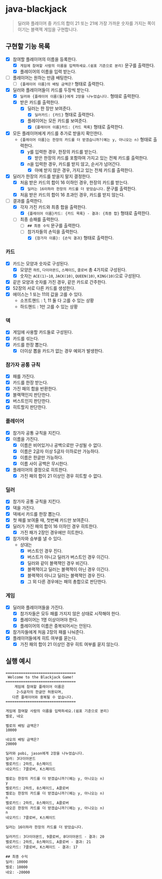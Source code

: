 # java-blackjack

> 딜러와 플레이어 중 카드의 합이 21 또는 21에 가장 가까운 숫자를 가지는 쪽이 이기는 블랙젝 게임을 구현합니다.

## 구현할 기능 목록

- [x] 참여할 플레이어의 이름을 등록한다.
    - [x] `게임에 참여할 사람의 이름을 입력하세요.(쉼표 기준으로 분리)` 문구를 출력한다.
    - [x] 플레이어의 이름을 입력 받는다.
- [ ] 플레이어는 원하는 만큼 배팅한다.
    - [ ] `{플레이어 이름}의 배팅 금액은?` 형태로 출력한다.
- [x] 딜러와 플레이어들이 카드를 두장씩 받는다.
    - [x] `딜러와 {플레이어 이름(들)}에게 2장을 나누었습니다.` 형태로 출력한다.
    - [x] 받은 카드를 출력한다.
        - [x] 딜러는 한 장만 보여준다.
            - [x] `딜러카드: {카드}` 형태로 출력한다.
        - [x] 플레이어는 모든 카드를 보여준다.
            - [x] `{플레이어 이름}카드: {카드 목록}` 형태로 출력한다.
- [x] 모든 플레이어에게 카드를 추가로 받을지 확인한다.
    - `{플레이어 이름}는 한장의 카드를 더 받겠습니까?(예는 y, 아니오는 n)` 형태로 출력한다.
        - [x] y를 입력한 경우, 한장의 카드를 받는다.
            - [x] 받은 한장의 카드를 포함하여 가지고 있는 전체 카드를 출력한다.
        - [x] n을 입력한 경우, 카드를 받지 않고, 순서가 넘어간다.
            - [x] 아예 받지 않은 경우, 가지고 있는 전체 카드를 출력한다.
- [x] 딜러가 한장의 카드를 받을지 말지 결정한다.
    - [x] 처음 받은 카드의 합이 16 이하인 경우, 한장의 카드를 받는다.
        - [x] `딜러는 16이하라 한장의 카드를 더 받았습니다.` 문구를 출력한다.
    - [x] 처음 받은 카드의 합이 16 초과인 경우, 카드를 받지 않는다.
- [ ] 결과를 출력한다.
    - [x] 각자 가진 카드와 최종 합을 출력한다.
        - [x] `{플레이어 이름}카드: {카드 목록} - 결과: {최종 합}` 형태로 출력한다.
    - [ ] 최종 승패를 출력한다.
        - [ ] `## 최종 수익` 문구를 출력한다.
        - [ ] 참가자들의 손익을 출력한다.
            - [x] `{참가자 이름}: {손익 결과}` 형태로 출력한다.

### 카드

- [x] 카드는 모양과 숫자로 구성된다.
    - [x] 모양은 `하트`, `다이아몬드`, `스페이드`, `클로버` 총 4가지로 구성된다.
    - [x] 숫자는 `ACE(1)~10`, `JACK(10)`, `QUEEN(10)`, `KING(10)`으로 구성된다.
- [x] 같은 모양과 숫자를 가진 경우, 같은 카드로 간주한다.
- [x] 52장의 서로 다른 카드를 생성한다.
- [x] 에이스는 1 또는 11의 값을 고를 수 있다.
    - 소프트핸드 : 1, 11 둘 다 고를 수 있는 상황
    - 하드핸드 : 1만 고를 수 있는 상황

### 덱

- [x] 게임에 사용할 카드들로 구성된다.
- [x] 카드를 섞는다.
- [x] 카드를 한장 뽑는다.
    - [x] 더이상 뽑을 카드가 없는 경우 예외가 발생한다.

### 참가자 공통 규칙

- [x] 패를 가진다.
- [x] 카드를 한장 받는다.
- [x] 가진 패의 합을 반환한다.
- [x] 블랙잭인지 판단한다.
- [x] 버스트인지 판단한다.
- [x] 히트할지 판단한다.

### 플레이어

- [x] 참가자 공통 규칙을 지킨다.
- [x] 이름을 가진다.
    - [x] 이름은 비어있거나 공백으로만 구성될 수 없다.
    - [x] 이름은 2글자 이상 5글자 이하로만 가능하다.
    - [x] 이름은 한글만 가능하다.
    - [x] 이름 사이 공백은 무시한다.
- [x] 플레이어의 결정으로 히트한다.
    - [x] 가진 패의 합이 21 이상인 경우 히트할 수 없다.

### 딜러

- [x] 참가자 공통 규칙을 지킨다.
- [x] 덱을 가진다.
- [x] 덱에서 카드를 한장 뽑는다.
- [x] 첫 패를 보여줄 때, 첫번째 카드만 보여준다.
- [x] 딜러가 가진 패의 합이 16 이하인 경우 히트한다.
    - [x] 가진 패가 2장인 경우에만 히트한다.
- [x] 참가자와 승부를 낼 수 있다.
    - 상대는
        - [x] 버스트인 경우 진다.
        - [x] 버스트가 아니고 딜러가 버스트인 경우 이긴다.
        - [x] 딜러와 같이 블랙잭인 경우 비긴다.
        - [x] 블랙잭이고 딜러는 블랙잭이 아닌 경우 이긴다.
        - [x] 블랙잭이 아니고 딜러는 블랙잭인 경우 진다.
        - [x] 그 외 다른 경우에는 패의 총합으로 판단한다.

### 게임

- [x] 딜러와 플레이어들을 가진다.
    - [x] 참가자들은 모두 패를 가지지 않은 상태로 시작해야 한다.
    - [x] 플레이어는 1명 이상이어야 한다.
    - [x] 플레이어의 이름은 중복되어서는 안된다.
- [x] 참가자들에게 처음 2장의 패를 나눠준다.
- [x] 플레이어들에게 히트 여부를 묻는다.
    - [x] 가진 패의 합이 21 이상인 경우 히트 여부를 묻지 않는다.

## 실행 예시

```text
================================
 Welcome to the Blackjack Game!
================================
    게임에 참여할 플레이어 이름은
     2~5글자의 한글만 허용되며,
   다른 플레이어와 중복될 수 없습니다.
================================

게임에 참여할 사람의 이름을 입력하세요.(쉼표 기준으로 분리)
벨로, 네오

벨로의 배팅 금액은?
10000

네오의 배팅 금액은?
20000

딜러와 pobi, jason에게 2장을 나누었습니다.
딜러: 3다이아몬드
벨로카드: 2하트, 8스페이드
네오카드: 7클로버, K스페이드

벨로는 한장의 카드를 더 받겠습니까?(예는 y, 아니오는 n)
y
벨로카드: 2하트, 8스페이드, A클로버
벨로는 한장의 카드를 더 받겠습니까?(예는 y, 아니오는 n)
n
벨로카드: 2하트, 8스페이드, A클로버
네오은 한장의 카드를 더 받겠습니까?(예는 y, 아니오는 n)
n
네오카드: 7클로버, K스페이드

딜러는 16이하라 한장의 카드를 더 받았습니다.

딜러카드: 3다이아몬드, 9클로버, 8다이아몬드 - 결과: 20
벨로카드: 2하트, 8스페이드, A클로버 - 결과: 21
네오카드: 7클로버, K스페이드 - 결과: 17

## 최종 수익
딜러: 10000
벨로: 10000 
네오: -20000
```
